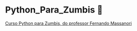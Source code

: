 # Python_Para_Zumbis :zombie:
 [Curso Python para Zumbis, do professor Fernando Massanori](https://www.youtube.com/watch?v=YO58tXerKDc&list=PLUukMN0DTKCtbzhbYe2jdF4cr8MOWClXc&pp=iAQB)
